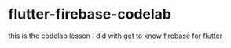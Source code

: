 # flutter-firebase-codelab

this is the codelab lesson I did with [get to know firebase for flutter](https://firebase.google.com/codelabs/firebase-get-to-know-flutter)

